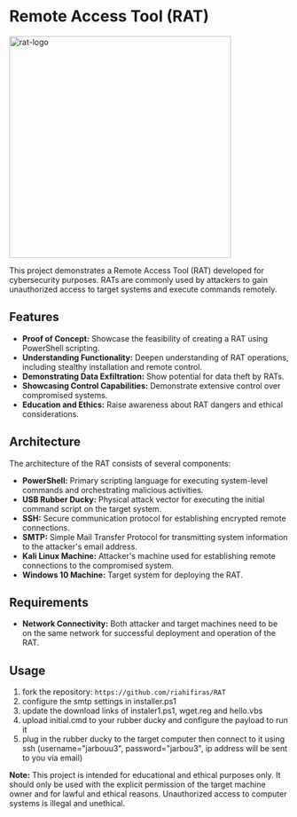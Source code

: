 # Remote Access Tool (RAT)
<img src="https://github.com/riahifiras/RAT/assets/120566908/6602c4a6-183e-4d90-94fb-740e6a262994" alt="rat-logo" width="400"/>


This project demonstrates a Remote Access Tool (RAT) developed for cybersecurity purposes. RATs are commonly used by attackers to gain unauthorized access to target systems and execute commands remotely.

## Features

- **Proof of Concept:** Showcase the feasibility of creating a RAT using PowerShell scripting.
- **Understanding Functionality:** Deepen understanding of RAT operations, including stealthy installation and remote control.
- **Demonstrating Data Exfiltration:** Show potential for data theft by RATs.
- **Showcasing Control Capabilities:** Demonstrate extensive control over compromised systems.
- **Education and Ethics:** Raise awareness about RAT dangers and ethical considerations.

## Architecture

The architecture of the RAT consists of several components:

- **PowerShell:** Primary scripting language for executing system-level commands and orchestrating malicious activities.
- **USB Rubber Ducky:** Physical attack vector for executing the initial command script on the target system.
- **SSH:** Secure communication protocol for establishing encrypted remote connections.
- **SMTP:** Simple Mail Transfer Protocol for transmitting system information to the attacker's email address.
- **Kali Linux Machine:** Attacker's machine used for establishing remote connections to the compromised system.
- **Windows 10 Machine:** Target system for deploying the RAT.

## Requirements
- **Network Connectivity:** Both attacker and target machines need to be on the same network for successful deployment and operation of the RAT.

## Usage

1. fork the repository: `https://github.com/riahifiras/RAT`
2. configure the smtp settings in installer.ps1
3. update the download links of instaler1.ps1, wget.reg and hello.vbs
4. upload initial.cmd to your rubber ducky and configure the payload to run it
5. plug in the rubber ducky to the target computer then connect to it using ssh (username="jarbouu3", password="jarbou3", ip address will be sent to you via email)


**Note:** This project is intended for educational and ethical purposes only. It should only be used with the explicit permission of the target machine owner and for lawful and ethical reasons. Unauthorized access to computer systems is illegal and unethical.

